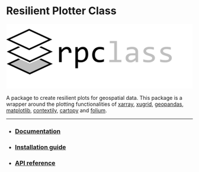 # Resilient Plotter Class
![Resilient Plotter Class Logo](./docs_builder/_logo/Resilient_Plotter_Class_Logo.png)

A package to create resilient plots for geospatial data. This package is a wrapper around the plotting functionalities of [xarray](http://xarray.pydata.org/en/stable/), [xugrid](https://deltares.github.io/xugrid/), [geopandas](https://geopandas.org/), [matplotlib](https://matplotlib.org/stable/index.html), [contextily](https://contextily.readthedocs.io/en/latest/), [cartopy](https://scitools.org.uk/cartopy/docs/latest/) and [folium](https://python-visualization.github.io/folium/latest/).

---
* ### [Documentation](https://deltares-research.github.io/ResilientPlotterClass/)
* ### [Installation guide](https://deltares-research.github.io/ResilientPlotterClass/_pages/_guides/00_installation_guide.html)
* ### [API reference](https://deltares-research.github.io/ResilientPlotterClass/_api/index.html)

